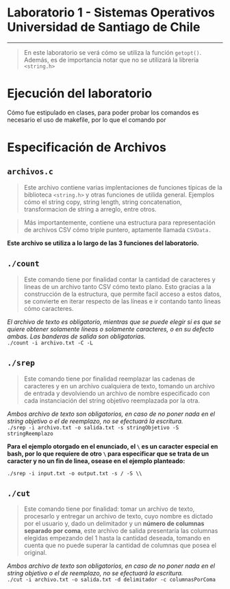 # Laboratorio 1 - Sistemas Operativos Universidad de Santiago de Chile
***
> En este laboratorio se verá cómo se utiliza la función ```getopt()```.
> Además, es de importancia notar que no se utilizará la librería ```<string.h>```

# Ejecución del laboratorio
Cómo fue estipulado en clases, para poder probar los comandos es necesario el uso de makefile, por lo que el comando por

# Especificación de Archivos

## ```archivos.c```
> Este archivo contiene varias implentaciones de funciones típicas de la biblioteca ```<string.h>``` y otras funciones de utilida general. Ejemplos cómo el string copy, string length, string concatenation, transformacion de string a arreglo, entre otros. 

> Más importantemente, contiene una estructura para representación de archivos CSV cómo triple puntero, aptamente llamada ```CSVData.```

**Este archivo se utiliza a lo largo de las 3 funciones del laboratorio.**

## ```./count```
> Este comando tiene por finalidad contar la cantidad de caracteres y lineas de un archivo tanto CSV cómo texto plano. Esto gracias a la construcción de la estructura, que permite facil acceso a estos datos, se convierte en iterar respecto de las líneas e ir contando tanto lineas cómo caracteres.

*El archivo de texto es obligatorio, mientras que se puede elegir si es que se quiere obtener solamente líneas o solamente caracteres, o en su defecto ambas. Las banderas de salida son obligatorias.* \
```./count -i archivo.txt -C -L```

## ```./srep```
> Este comando tiene por finalidad reemplazar las cadenas de caracteres y en un archivo cualquiera de texto, tomando un archivo de entrada y devolviendo un archivo de nombre especificado con cada instanciación del string objetivo reemplazada por la otra.

*Ambos archivo de texto son obligatorios, en caso de no poner nada en el string objetivo o el de reemplazo, no se efectuará la escritura.* \
```./srep -i archivo.txt -o salida.txt -s stringObjetivo -S stringReemplazo```

**Para el ejemplo otorgado en el enunciado, el ```\``` es un caracter especial en bash, por lo que requiere de otro ```\``` para especificar que se trata de un caracter y no un fin de linea, osease en el ejemplo planteado:**

```./srep -i input.txt -o output.txt -s / -S \\```


## ```./cut```
> Este comando tiene por finalidad: tomar un archivo de texto, procesarlo y entregar un archivo de texto, cuyo nombre es dictado por el usuario y, dado un delimitador y un **número de columnas separado por coma**, este archivo de salida presentaría las columnas elegidas empezando del 1 hasta la cantidad deseada, tomando en cuenta que no puede superar la cantidad de columnas que posea el original.

*Ambos archivo de texto son obligatorios, en caso de no poner nada en el string objetivo o el de reemplazo, no se efectuará la escritura.* \
```./cut -i archivo.txt -o salida.txt -d delimitador -c columnasPorComa```